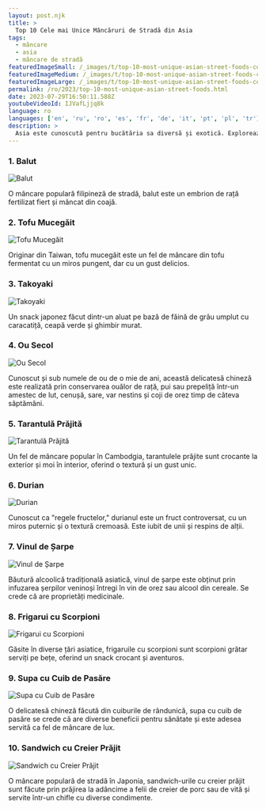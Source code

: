 ```yaml
---
layout: post.njk
title: >
  Top 10 Cele mai Unice Mâncăruri de Stradă din Asia
tags:
  - mâncare
  - asia
  - mâncare de stradă
featuredImageSmall: /_images/t/top-10-most-unique-asian-street-foods-cover-ro-small.webp
featuredImageMedium: /_images/t/top-10-most-unique-asian-street-foods-cover-ro-medium.webp
featuredImageLarge: /_images/t/top-10-most-unique-asian-street-foods-cover-ro-large.webp
permalink: /ro/2023/top-10-most-unique-asian-street-foods.html
date: 2023-07-29T16:50:11.588Z
youtubeVideoId: IJVafLjjq8k
language: ro
languages: ['en', 'ru', 'ro', 'es', 'fr', 'de', 'it', 'pt', 'pl', 'tr']
description: >
  Asia este cunoscută pentru bucătăria sa diversă și exotică. Explorează lumea fascinantă a mâncărurilor de stradă asiatice care depășesc limitele și îți provoacă simțurile gustative.
---
```


### 1. Balut

![Balut](/_images/8/8d437f9ca4d1f7254f8e00b4fe00dfd9-medium.webp)

O mâncare populară filipineză de stradă, balut este un embrion de rață fertilizat fiert și mâncat din coajă.

### 2. Tofu Mucegăit

![Tofu Mucegăit](/_images/c/c3a160fd34d889db10abaeb53c56d6eb-medium.webp)

Originar din Taiwan, tofu mucegăit este un fel de mâncare din tofu fermentat cu un miros pungent, dar cu un gust delicios.

### 3. Takoyaki

![Takoyaki](/_images/c/c86b850fcaf3961aa33a9e45ca747aee-medium.webp)

Un snack japonez făcut dintr-un aluat pe bază de făină de grâu umplut cu caracatiță, ceapă verde și ghimbir murat.

### 4. Ou Secol

![Ou Secol](/_images/2/2bccc22c22d4ef6fe40e4a3aedef6f0c-medium.webp)

Cunoscut și sub numele de ou de o mie de ani, această delicatesă chineză este realizată prin conservarea ouălor de rață, pui sau prepeliță într-un amestec de lut, cenușă, sare, var nestins și coji de orez timp de câteva săptămâni.

### 5. Tarantulă Prăjită

![Tarantulă Prăjită](/_images/3/3e858b555a299378a3bcf9ff7fb198bc-medium.webp)

Un fel de mâncare popular în Cambodgia, tarantulele prăjite sunt crocante la exterior și moi în interior, oferind o textură și un gust unic.

### 6. Durian

![Durian](/_images/b/bfb9002c38f6d956be530ef960a61b75-medium.webp)

Cunoscut ca "regele fructelor," durianul este un fruct controversat, cu un miros puternic și o textură cremoasă. Este iubit de unii și respins de alții.

### 7. Vinul de Șarpe

![Vinul de Șarpe](/_images/d/d906f557b605c56353b0fedab6cbc594-medium.webp)

Băutură alcoolică tradițională asiatică, vinul de șarpe este obținut prin infuzarea șerpilor veninoși întregi în vin de orez sau alcool din cereale. Se crede că are proprietăți medicinale.

### 8. Frigarui cu Scorpioni

![Frigarui cu Scorpioni](/_images/e/ef8b9b8adaee77015c6c00844cdb4c9b-medium.webp)

Găsite în diverse țări asiatice, frigaruile cu scorpioni sunt scorpioni grătar serviți pe bețe, oferind un snack crocant și aventuros.

### 9. Supa cu Cuib de Pasăre

![Supa cu Cuib de Pasăre](/_images/0/0d0f566e658ac6f3bab8f7946d81a280-medium.webp)

O delicatesă chineză făcută din cuiburile de rândunică, supa cu cuib de pasăre se crede că are diverse beneficii pentru sănătate și este adesea servită ca fel de mâncare de lux.

### 10. Sandwich cu Creier Prăjit

![Sandwich cu Creier Prăjit](/_images/e/e08a2b54103b9a1e750dda461ab05736-medium.webp)

O mâncare populară de stradă în Japonia, sandwich-urile cu creier prăjit sunt făcute prin prăjirea la adâncime a felii de creier de porc sau de vită și servite într-un chifle cu diverse condimente.

